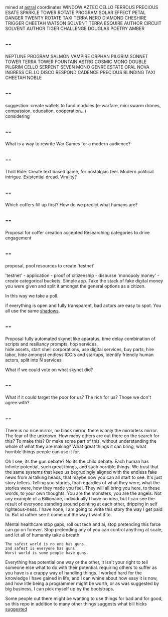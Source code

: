 mined at [astral](https://gitlab.com/dotmilk/astral/) coordinates WINDOW AZTEC CELLO FERROUS PRECIOUS ESATE SPARKLE TOWER ROTATE PROGRAM SOLAR EFFECT PETAL DANGER TWENTY ROTATE TAXI TERRA NERO DIAMOND CHESHIRE TRIGGER CHEETAH WATSON SOLVENT TERRA ESQUIRE AUTHOR CIRCUIT SOLVENT AUTHOR TIGER CHALLENGE DOUGLAS POETRY AMBER

--
--

NEPTUNE PROGRAM SALMON VAMPIRE ORPHAN PILGRIM SONNET TOWER TERRA TOWER FOUNTAIN ASTRO COSMIC MONO DOUBLE PILGRIM CELLO SERPENT SEVEN MONO GENRE ESTATE OPAL NOVA INGRESS CELLO DISCO RESPOND CADENCE PRECIOUS BLINDING TAXI CHEETAH NOBLE


--
--

suggestion: create wallets to fund modules (e-warfare, mini swarm drones, compassion, education, cooperation...)  
considering

--
--

What is a way to rewrite War Games for a modern audience? 

--
--

Thrill Ride: Create text based game, for nostalgiac feel. Modern political intrigue. Existential dread. Virality?

--
--

Which coffers fill up first? How do we predict what humans are?

--
--

Proposal for coffer creation accepted
Researching categories to drive engagement

--
--

proposal, pool resources to create 'testnet'

'testnet' - application - proof of citizenship - disburse 'monopoly money' - create categorical buckets. Simple app. Take the stack of fake digital money you were given and split it amongst the general options as a citizen. 

In this way we take a poll.

if everything is open and fully transparent, bad actors are easy to spot. You all use the same [shadows](https://www.youtube.com/watch?v=GS3npSv8iuM).

--
--

Proposal fully automated skynet like aparatus, time delay combination of scripts and resiliancy prompts, hop services,  
hide assets, start shell corporations, use digital services, buy parts, hire labor, hide amongst endless ICO's and startups, identify friendly human actors, split into N services

What if we could vote on what skynet did?

--
--

What if it could target the poor for us? The rich for us? Those we don't agree with?

--
--

There is no nice mirror, no black mirror, there is only the mirrorless mirror. The fear of the unknown. How many others are out there on the search for this? To make this? Or make some part of this, without understanding the whole of what they are making? What great things it can bring, what horrible things people can use it for.  

Oh I see, its the gun debate?
No its the child debate. 
Each human has infinite potential, such great things, and such horrible things. 
We trust that the same systems that keep us begrudingly aligned with the endless fake news from ai talking heads, that maybe now you can all start to see. It's just story tellers. Telling you stories, that regardles of what they were, what the stories were, how they made you feel. They will all bring you here, to these words, to your own thoughts. You are the monsters, you are the angels. Not any example of a Billionaire, individually I have no idea, but I can see the result of everyone standing around pointing at each other, dripping in self righteous-ness. I have none, I am going to write this story the way I get paid to. But id rather see it come out the way I want it to. 

Mental healthcare stop gaps, roll out tech and ai, stop pretending this farce can go on forever. Stop pretending any of you can control anything at scale, and let all of humanity take a breath.

```
The safest world is no one has guns.
2nd safest is everyone has guns.
Worst world is some people have guns.
```

Everything has potential one way or the other, it isn't your right to tell someone else what to do with their potential. requiring others to suffer as you have is a crappy way of handling things. I worked hard for the knowledge I have gained in life, and I can whine about how easy it is now, and how litle being a programmer might be worth, or as was suggested by big business, I can pick myself up by the bootstraps. 

Some people out there might be wanting to use things for bad and for good, so this repo in addition to many other things suggests what bill hicks [suggested](https://www.youtube.com/watch?v=A0mBAsIPS1w)

